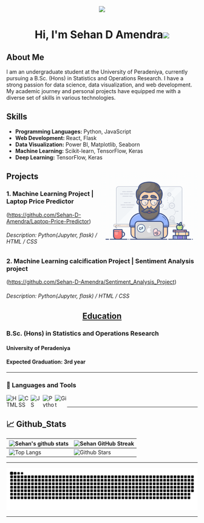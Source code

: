 <p align="center">
  <img style="width:8rem; height:auto" src="https://cdn.dribbble.com/users/1787323/screenshots/10091971/media/d43c019bfeff34be8816481e843ea8c1.png"/>
</p>

<h1 align="center">Hi, I'm Sehan D Amendra<img width="30px" src="https://raw.githubusercontent.com/iampavangandhi/iampavangandhi/master/gifs/Hi.gif"></h1>
<h3 font-size="20" align="center"></h3>

## About Me 

<p>I am an undergraduate student at the University of Peradeniya, currently pursuing a B.Sc. (Hons) in Statistics and Operations Research. I have a strong passion for data science, data visualization, and web development. My academic journey and personal projects have equipped me with a diverse set of skills in various technologies.</p>




## Skills

- **Programming Languages:** Python, JavaScript
- **Web Development:** React, Flask
- **Data Visualization:** Power BI, Matplotlib, Seaborn
- **Machine Learning:** Scikit-learn, TensorFlow, Keras
- **Deep Learning:** TensorFlow, Keras

## Projects  <img align="right" style="width:16rem; height:auto" src="https://raw.githubusercontent.com/Elanza-48/Elanza-48/41a4790484e268102dfdab2b7c59d440d3ffafab/resources/img/geek.gif"/>

### 1. Machine Learning Project | Laptop Price Predictor
(https://github.com/Sehan-D-Amendra/Laptop-Price-Predictor)
###### Description: Python(Jupyter, flask) / HTML / CSS

### 2. Machine Learning calcification Project | Sentiment Analysis project
(https://github.com/Sehan-D-Amendra/Sentiment_Analysis_Project)
###### Description: Python(Jupyter, flask) / HTML / CSS


<h2 align="center"><u><b>Education</b></u></h2>
<h3>B.Sc. (Hons) in Statistics and Operations Research</h3>
  <h4>University of Peradeniya</h4> 
  <h4>Expected Graduation: 3rd year</h4> 


---
### 📐 Languages and Tools

<img align="left" height="32px" width="32px" alt="HTML logo" src="https://bit.ly/3gP4Qgx">
<img align="left" height="32px" width="32px" alt="CSS logo" src="https://bit.ly/37iML7j">
<img align="left" height="32px" width="32px" alt="JS logo" src="https://bit.ly/3r1kzxY">
<img align="left" height="32px" width="32px" alt="Python logo" src="https://bit.ly/3nk4bGw">
<img align="left" height="32px" width="32px" alt="Git logo" src="https://bit.ly/34ayuYn">

<br/>

---

## 📈 Github_Stats

| ![Sehan's github stats](https://github-readme-stats.vercel.app/api?username=Sehan-D-Amendra&show_icons=true&theme=tokyonight) | ![Sehan GitHub Streak](https://github-readme-streak-stats.herokuapp.com/?user=Sehan-D-Amendra&theme=tokyonight) |
| --- | --- |
| ![Top Langs](https://github-readme-stats.vercel.app/api/top-langs/?username=Sehan-D-Amendra&theme=tokyonight) | ![Github Stars](https://github-readme-stats.vercel.app/api?username=Sehan-D-Amendra&show_icons=true&locale=en&count_private=true&hide_rank=true&custom_title=My%20GitHub%20Stats&disable_animations=true&theme=tokyonight) |
---



<p align="center">
  <img  src="https://raw.githubusercontent.com/Elanza-48/Elanza-48/main/resources/img/github-contribution-grid-snake.svg"
    alt="example" />
</p>

------

